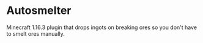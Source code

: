 # Autosmelter
Minecraft 1.16.3 plugin that drops ingots on breaking ores so you don't have to smelt ores manually.
